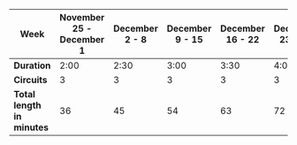 | Week |  November 25 - December 1 | December 2 - 8 | December 9 - 15 | December 16 - 22 | December 23 - 29 | December 30 - January 5 |
| ---- | ----- | ------ | ----- | ----- | ----- | ------ |
| **Duration** | 2:00 | 2:30 | 3:00 | 3:30 | 4:00 |
| **Circuits** | 3 | 3 | 3 | 3 | 3 |
| **Total length in minutes** | 36 | 45 | 54 | 63 | 72 |